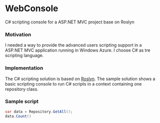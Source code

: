 WebConsole
==========

C# scripting console for a ASP.NET MVC project base on Roslyn

### Motivation

I needed a way to provide the advanced users scripting support in a ASP.NET MVC application running in Windows Azure. I choose C# as tre scripting language.

### Implementation

The C# scripting solution is based on [Roslyn](http://msdn.microsoft.com/en-us/vstudio/roslyn.aspx). The sample solution shows a basic scripting console to run C# scripts in a context containing one repository class.

### Sample script

```csharp
var data = Repository.GetAll();      
data.Count()    
```
